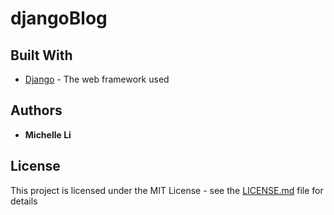 # djangoBlog

## Built With

* [Django](https://www.djangoproject.com/) - The web framework used

## Authors

* **Michelle Li**

## License

This project is licensed under the MIT License - see the [LICENSE.md](LICENSE.md) file for details
